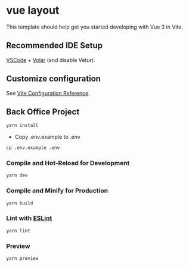 # vue layout
This template should help get you started developing with Vue 3 in Vite.

## Recommended IDE Setup

[VSCode](https://code.visualstudio.com/) + [Volar](https://marketplace.visualstudio.com/items?itemName=Vue.volar) (and disable Vetur).
## Customize configuration

See [Vite Configuration Reference](https://vitejs.dev/config/).
## Back Office Project

```sh
yarn install
```
- Copy .env.example to .env
```bash
cp .env.example .env
```

### Compile and Hot-Reload for Development

```sh
yarn dev
```

### Compile and Minify for Production

```sh
yarn build
```

### Lint with [ESLint](https://eslint.org/)

```sh
yarn lint
```

### Preview

```sh
yarn preview
```
